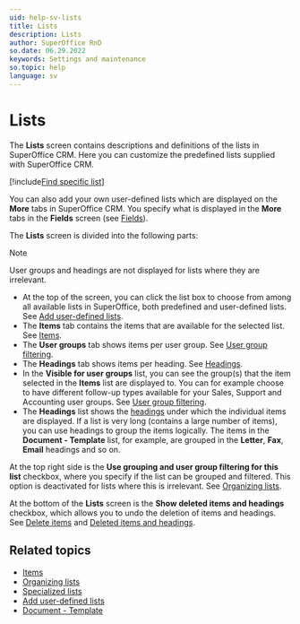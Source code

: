 ```yaml
---
uid: help-sv-lists
title: Lists
description: Lists
author: SuperOffice RnD
so.date: 06.29.2022
keywords: Settings and maintenance
so.topic: help
language: sv
---
```


# Lists

The **Lists** screen contains descriptions and definitions of the lists in SuperOffice CRM. Here you can customize the predefined lists supplied with SuperOffice CRM.

[!include[Find specific list](includes/tip-find-list.md)]

You can also add your own user-defined lists which are displayed on the **More** tabs in SuperOffice CRM. You specify what is displayed in the **More** tabs in the **Fields** screen (see [Fields][10]).

The **Lists** screen is divided into the following parts:

> [!NOTE]
> User groups and headings are not displayed for lists where they are irrelevant.

* At the top of the screen, you can click the list box to choose from among all available lists in SuperOffice, both predefined and user-defined lists. See [Add user-defined lists][5].
* The **Items** tab contains the items that are available for the selected list. See [Items][1].
* The **User groups** tab shows items per user group. See [User group filtering][7].
* The **Headings** tab shows items per heading. See [Headings][1].
* In the **Visible for user groups** list, you can see the group(s) that the item selected in the **Items** list are displayed to. You can for example choose to have different follow-up types available for your Sales, Support and Accounting user groups. See [User group filtering][7].
* The **Headings** list shows the [headings][1] under which the individual items are displayed. If a list is very long (contains a large number of items), you can use headings to group the items logically. The items in the **Document - Template** list, for example, are grouped in the **Letter**, **Fax**, **Email** headings and so on.

At the top right side is the **Use grouping and user group filtering for this list** checkbox, where you specify if the list can be grouped and filtered. This option is deactivated for lists where this is irrelevant. See [Organizing lists][3].

At the bottom of the **Lists** screen is the **Show deleted items and headings** checkbox, which allows you to undo the deletion of items and headings. See [Delete items][8] and [Deleted items and headings][9].

## Related topics

* [Items][2]
* [Organizing lists][3]
* [Specialized lists][4]
* [Add user-defined lists][5]
* [Document - Template][6]

<!-- Referenced links -->
[1]: organize/headings.md
[2]: items.md
[3]: organize/index.md
[4]: specialized-lists.md
[5]: adding-user-defined-lists.md
[6]: document-template.md
[7]: organize/user-group-filtering.md
[8]: deleting-items.md
[9]: organize/deleted-items-and-headings.md
[10]: ../../../custom-objects/learn/udef/index.md

<!-- Referenced images -->

